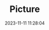 ---
weight: 1
images:
- /images/edited/197.jpeg
title: Picture
date: 2023-11-11 11:28:04
tags: [luminarneo,work,ilce7m3,bicycle,person,bench,trafficlight,car]
---